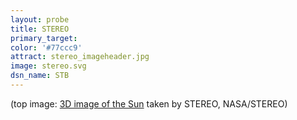 ```yaml
---
layout: probe
title: STEREO
primary_target:
color: '#77ccc9'
attract: stereo_imageheader.jpg
image: stereo.svg
dsn_name: STB
---
```

<div class="caption">(top image: <a href="http://www.nasa.gov/mission_pages/stereo/news/stereo3D_press.html">3D image of the Sun</a> taken by STEREO, NASA/STEREO)</div>